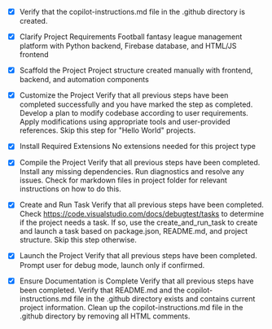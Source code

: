 <!-- Use this file to provide workspace-specific custom instructions to Copilot. For more details, visit https://code.visualstudio.com/docs/copilot/copilot-customization#_use-a-githubcopilotinstructionsmd-file -->
- [x] Verify that the copilot-instructions.md file in the .github directory is created.

- [x] Clarify Project Requirements
	Football fantasy league management platform with Python backend, Firebase database, and HTML/JS frontend

- [x] Scaffold the Project
	Project structure created manually with frontend, backend, and automation components

- [x] Customize the Project
	Verify that all previous steps have been completed successfully and you have marked the step as completed.
	Develop a plan to modify codebase according to user requirements.
	Apply modifications using appropriate tools and user-provided references.
	Skip this step for "Hello World" projects.

- [x] Install Required Extensions
	No extensions needed for this project type

- [x] Compile the Project
	Verify that all previous steps have been completed.
	Install any missing dependencies.
	Run diagnostics and resolve any issues.
	Check for markdown files in project folder for relevant instructions on how to do this.

- [x] Create and Run Task
	Verify that all previous steps have been completed.
	Check https://code.visualstudio.com/docs/debugtest/tasks to determine if the project needs a task. If so, use the create_and_run_task to create and launch a task based on package.json, README.md, and project structure.
	Skip this step otherwise.

- [x] Launch the Project
	Verify that all previous steps have been completed.
	Prompt user for debug mode, launch only if confirmed.

- [x] Ensure Documentation is Complete
	Verify that all previous steps have been completed.
	Verify that README.md and the copilot-instructions.md file in the .github directory exists and contains current project information.
	Clean up the copilot-instructions.md file in the .github directory by removing all HTML comments.
